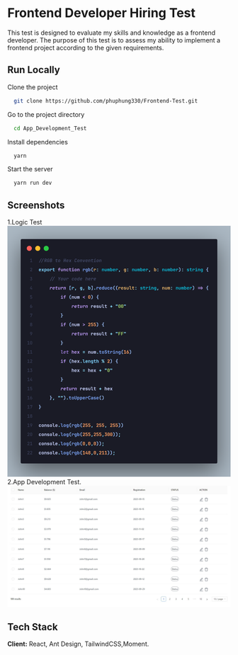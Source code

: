 
# Frontend Developer Hiring Test

This test is designed to evaluate my skills and knowledge as a frontend developer. The purpose of this test is to assess my ability to implement a frontend project according to the given requirements.


## Run Locally

Clone the project

```bash
  git clone https://github.com/phuphung330/Frontend-Test.git
```

Go to the project directory

```bash
  cd App_Development_Test
```

Install dependencies

```bash
  yarn
```

Start the server

```bash
  yarn run dev
```


## Screenshots
 1.Logic Test
 ![App Screenshot](snap_1.png)
 2.App Development Test.
 ![App Screenshot](snap_2.jpeg)


## Tech Stack

**Client:** React, Ant Design, TailwindCSS,Moment.



